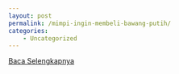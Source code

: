 ```yaml
---
layout: post
permalink: /mimpi-ingin-membeli-bawang-putih/
categories:
    - Uncategorized
---
```


[Baca Selengkapnya](/05)